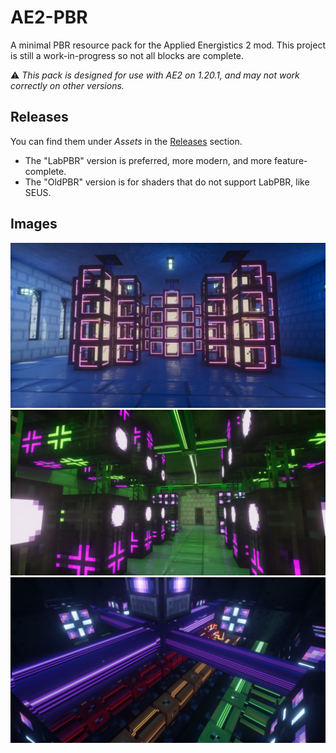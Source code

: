 # AE2-PBR
A minimal PBR resource pack for the Applied Energistics 2 mod. This project is still a work-in-progress so not all blocks are complete.

:warning: _This pack is designed for use with AE2 on 1.20.1, and may not work correctly on other versions._

## Releases
You can find them under _Assets_ in the [Releases](https://github.com/Null-MC/AE2-PBR/releases) section.
- The "LabPBR" version is preferred, more modern, and more feature-complete.
- The "OldPBR" version is for shaders that do not support LabPBR, like SEUS.

## Images
![1](media/assemblers.jpg?raw=true)
![2](media/crafters.jpg?raw=true)
![3](media/reactor.jpg?raw=true)
